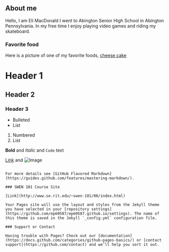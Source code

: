 ## About me

Hello, I am Eli MacDonald I went to Abington Senior High School in Abington Pennsylvania. In my free time I enjoy playing video games and riding my skateboard. 

### Favorite food

Here is a picture of one of my favorite foods, [cheese cake](cheesecake.jpg)
# Header 1
## Header 2
### Header 3

- Bulleted
- List

1. Numbered
2. List

**Bold** and _Italic_ and `Code` text

[Link](url) and ![Image](src)
```

For more details see [GitHub Flavored Markdown](https://guides.github.com/features/mastering-markdown/).

### SWEN 101 Course Site

[Link](http://www.se.rit.edu/~swen-101/00/index.html)

Your Pages site will use the layout and styles from the Jekyll theme you have selected in your [repository settings](https://github.com/epm9587/epm9587.github.io/settings). The name of this theme is saved in the Jekyll `_config.yml` configuration file.

### Support or Contact

Having trouble with Pages? Check out our [documentation](https://docs.github.com/categories/github-pages-basics/) or [contact support](https://github.com/contact) and we’ll help you sort it out.
